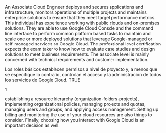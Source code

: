 

An Associate Cloud Engineer deploys and secures applications and infrastructure, monitors operations of multiple projects and maintains enterprise solutions to ensure that they meet target performance metrics. This individual has experience working with public clouds and on-premises solutions. They are able to use Google Cloud Console and the command line interface to perform common platform based tasks to maintain and scale one or more deployed solutions that leverage Google-managed or self-managed services on Google Cloud. The professional level certification expects the exam taker to know how to evaluate case studies and design solutions to meet business requirements. The associate level is mainly concerned with technical requirements and customer implementation.

Los roles básicos establecen permisos a nivel de proyecto y, a menos que se especifique lo contrario, controlan el acceso y la administración de todos los servicios de Google Cloud. TRUE

1

establishing a resource hierarchy (organization-folders-projects), implementing organizational policies, managing projects and quotas, managing users and groups, and applying access management. Setting up billing and monitoring the use of your cloud resources are also things to consider. Finally, choosing how you interact with Google Cloud is an important decision as well.